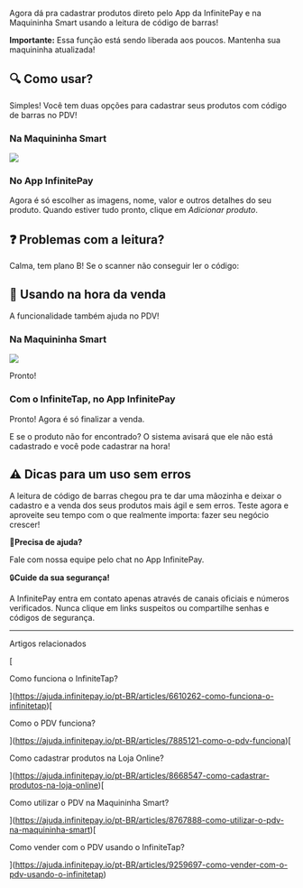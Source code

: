 Agora dá pra cadastrar produtos direto pelo App da InfinitePay e na Maquininha Smart usando a leitura de código de barras!

**Importante:** Essa função está sendo liberada aos poucos. Mantenha sua maquininha atualizada!

## **🔍 Como usar?**

Simples! Você tem duas opções para cadastrar seus produtos com código de barras no PDV!

### **Na Maquininha Smart**

[![](https://downloads.intercomcdn.com/i/o/cq9sxxvy/1417441651/119427bbaa8289082d09599d6f16/PROD143+-+Mockup.gif?expires=1756089900&signature=84b3922ac9fda174418262d083d5abd1fc5819bc24c84658387ae9dc669d15fd&req=dSQmEc16nIdaWPMW1HO4zVPgSf4Zaw1rHCo%2FUjUXMdeWJPA1Oflz3EWW8fZR%0AQoRetgmZsJSLveDRk1Y%3D%0A)](https://downloads.intercomcdn.com/i/o/cq9sxxvy/1417441651/119427bbaa8289082d09599d6f16/PROD143+-+Mockup.gif?expires=1756089900&signature=84b3922ac9fda174418262d083d5abd1fc5819bc24c84658387ae9dc669d15fd&req=dSQmEc16nIdaWPMW1HO4zVPgSf4Zaw1rHCo%2FUjUXMdeWJPA1Oflz3EWW8fZR%0AQoRetgmZsJSLveDRk1Y%3D%0A)

### **No App InfinitePay**

Agora é só escolher as imagens, nome, valor e outros detalhes do seu produto. Quando estiver tudo pronto, clique em _Adicionar produto_.

## **❓ Problemas com a leitura?**

Calma, tem plano B! Se o scanner não conseguir ler o código:

## **🛒 Usando na hora da venda**

A funcionalidade também ajuda no PDV!

### **Na Maquininha Smart**

[![](https://downloads.intercomcdn.com/i/o/cq9sxxvy/1417508183/fdc0d30289c0530d331981d97ca0/PROD143+-+Mockup_vendas.gif?expires=1756089900&signature=a8e711ffa8d72c4cd90c41a9d4af28c15c9d9e23c68a96e7a51bcac9e0fc8b51&req=dSQmEcx%2BlYBXWvMW1HO4zXxlfgDecEzVrhC0XRTFpn7P%2FYO1tiepJJRiNzqx%0AjTf7UYhydhWGm3RaMao%3D%0A)](https://downloads.intercomcdn.com/i/o/cq9sxxvy/1417508183/fdc0d30289c0530d331981d97ca0/PROD143+-+Mockup_vendas.gif?expires=1756089900&signature=a8e711ffa8d72c4cd90c41a9d4af28c15c9d9e23c68a96e7a51bcac9e0fc8b51&req=dSQmEcx%2BlYBXWvMW1HO4zXxlfgDecEzVrhC0XRTFpn7P%2FYO1tiepJJRiNzqx%0AjTf7UYhydhWGm3RaMao%3D%0A)

Pronto!

### **Com o InfiniteTap, no App InfinitePay**

Pronto! Agora é só finalizar a venda.

E se o produto não for encontrado? O sistema avisará que ele não está cadastrado e você pode cadastrar na hora!

## **⚠️ Dicas para um uso sem erros**

A leitura de código de barras chegou pra te dar uma mãozinha e deixar o cadastro e a venda dos seus produtos mais ágil e sem erros. Teste agora e aproveite seu tempo com o que realmente importa: fazer seu negócio crescer!

🔔**Precisa de ajuda?**

Fale com nossa equipe pelo chat no App InfinitePay.

🔒**Cuide da sua segurança!**

A InfinitePay entra em contato apenas através de canais oficiais e números verificados. Nunca clique em links suspeitos ou compartilhe senhas e códigos de segurança.

___

Artigos relacionados

[

Como funciona o InfiniteTap?

](https://ajuda.infinitepay.io/pt-BR/articles/6610262-como-funciona-o-infinitetap)[

Como o PDV funciona?

](https://ajuda.infinitepay.io/pt-BR/articles/7885121-como-o-pdv-funciona)[

Como cadastrar produtos na Loja Online?

](https://ajuda.infinitepay.io/pt-BR/articles/8668547-como-cadastrar-produtos-na-loja-online)[

Como utilizar o PDV na Maquininha Smart?

](https://ajuda.infinitepay.io/pt-BR/articles/8767888-como-utilizar-o-pdv-na-maquininha-smart)[

Como vender com o PDV usando o InfiniteTap?

](https://ajuda.infinitepay.io/pt-BR/articles/9259697-como-vender-com-o-pdv-usando-o-infinitetap)
